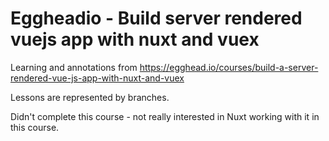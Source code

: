 # Eggheadio - Build server rendered vuejs app with nuxt and vuex

Learning and annotations from https://egghead.io/courses/build-a-server-rendered-vue-js-app-with-nuxt-and-vuex

Lessons are represented by branches.

Didn't complete this course - not really interested in Nuxt working with it in
this course.
